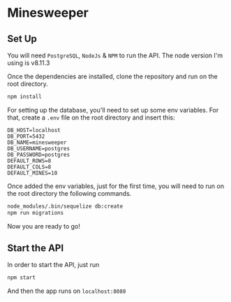 # Minesweeper

## Set Up
You will need `PostgreSQL`, `NodeJs` & `NPM` to run the API. The node version I'm using is v8.11.3

Once the dependencies are installed, clone the repository and run on the root directory.
```bash
npm install
```

For setting up the database, you'll need to set up some env variables. For that, create a `.env` file on the root directory and insert this:

```
DB_HOST=localhost
DB_PORT=5432
DB_NAME=minesweeper
DB_USERNAME=postgres
DB_PASSWORD=postgres
DEFAULT_ROWS=8
DEFAULT_COLS=8
DEFAULT_MINES=10
```

Once added the env variables, just for the first time, you will need to run on the root directory the following commands.

```bash
node_modules/.bin/sequelize db:create
npm run migrations
```

Now you are ready to go!

## Start the API

In order to start the API, just run 

```bash
npm start
```

And then the app runs on `localhost:8080`
